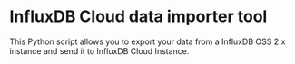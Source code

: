 # InfluxDB Cloud data importer tool
This Python script allows you to export your data from a InfluxDB OSS 2.x instance and send it to InfluxDB Cloud Instance.

